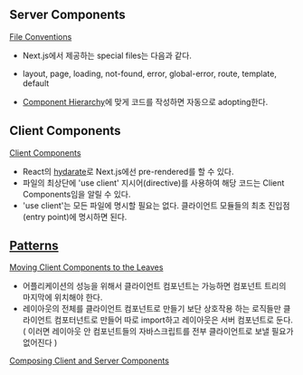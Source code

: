 ## Server Components
[File Conventions](https://nextjs.org/docs/app/building-your-application/routing#file-conventions)
- Next.js에서 제공하는 special files는 다음과 같다.
- layout, page, loading, not-found, error, global-error, route, template, default

- [Component Hierarchy](https://nextjs.org/docs/app/building-your-application/routing#file-conventions)에 맞게 코드를 작성하면 자동으로 adopting한다.

## Client Components
[Client Components](https://nextjs.org/docs/getting-started/react-essentials#client-components)
- React의 [hydarate](https://react.dev/reference/react-dom/client/hydrateRoot)로 Next.js에선 pre-rendered를 할 수 있다.
- 파일의 최상단에 'use client' 지시어(directive)를 사용하여 해당 코드는 Client Components임을 알릴 수 있다.
- 'use client'는 모든 파일에 명시할 필요는 없다. 클라이언트 모듈들의 최초 진입점(entry point)에 명시하면 된다.

## [Patterns](https://nextjs.org/docs/getting-started/react-essentials#patterns)
[Moving Client Components to the Leaves](https://nextjs.org/docs/getting-started/react-essentials#moving-client-components-to-the-leaves)
- 어플리케이션의 성능을 위해서 클라이언트 컴포넌트는 가능하면 컴포넌트 트리의 마지막에 위치해야 한다.
- 레이아웃의 전체를 클라이언트 컴포넌트로 만들기 보단 상호작용 하는 로직들만 클라이언트 컴포터넌트로 만들어 따로 import하고 레이아웃은 서버 컴포넌트로 둔다. ( 이러면 레이아웃 안 컴포넌트들의 자바스크립트를 전부 클라이언트로 보낼 필요가 없어진다 )

[Composing Client and Server Components](https://nextjs.org/docs/getting-started/react-essentials#composing-client-and-server-components)
